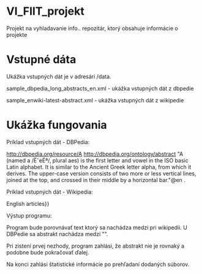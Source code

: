 VI_FIIT_projekt
================

Projekt na vyhladavanie info.. repozitár, ktorý obsahuje informácie o projekte

Vstupné dáta
================

Ukážka vstupných dát je v adresári /data.

sample_dbpedia_long_abstracts_en.xml - ukážka vstupných dát z dbpedie

sample_enwiki-latest-abstract.xml - ukážka vstupných dát z wikipedie

Ukážka fungovania
===================

Príklad vstupných dát - DBPedia:

<http://dbpedia.org/resource/A> <http://dbpedia.org/ontology/abstract> "A (named a /ËˆeÉª/, plural aes) is the first letter and vowel in the ISO basic Latin alphabet. It is similar to the Ancient Greek letter alpha, from which it derives. The upper-case version consists of two more or less vertical lines, joined at the top, and crossed in their middle by a horizontal bar."@en .

Príklad vstupných dát - Wikipedia:

<abstract>English articles}}</abstract>

Výstup programu:

Program bude porovnávať text ktorý sa nachádza medzi <abstract></abstract> pri wikipedii. U DBPedie sa abstrakt nachádza medzi "".

Pri zistení prvej nezhody, program zahlási, že abstrakt nie je rovnaký a podobne bude pokračovať ďalej.

Na konci zahlási štatistické informácie po prehľadaní dodaných súborov.
